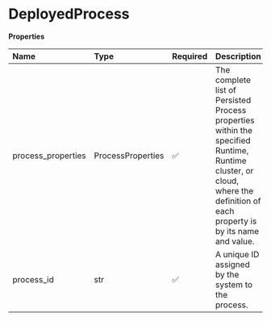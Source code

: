 # DeployedProcess

**Properties**

| Name               | Type              | Required | Description                                                                                                                                                                |
| :----------------- | :---------------- | :------- | :------------------------------------------------------------------------------------------------------------------------------------------------------------------------- |
| process_properties | ProcessProperties | ✅       | The complete list of Persisted Process properties within the specified Runtime, Runtime cluster, or cloud, where the definition of each property is by its name and value. |
| process_id         | str               | ✅       | A unique ID assigned by the system to the process.                                                                                                                         |

